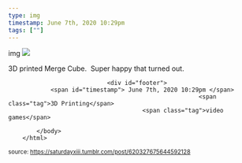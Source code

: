 ```yaml
---
type: img
timestamp: June 7th, 2020 10:29pm
tags: [""]
---
```

img
<img src="https://saturdayxiii.github.io/media/620327675644592128.png"/>
                                                                                          
3D printed Merge Cube.  Super happy that turned out.<br/>
 
                                    
                
                
                
                
                                <div id="footer">
                <span id="timestamp"> June 7th, 2020 10:29pm </span>
                                                          <span class="tag">3D Printing</span>
                                          <span class="tag">video games</span>
                                                    
            </body>
        </html>

        
<small>source: https://saturdayxiii.tumblr.com/post/620327675644592128</small>